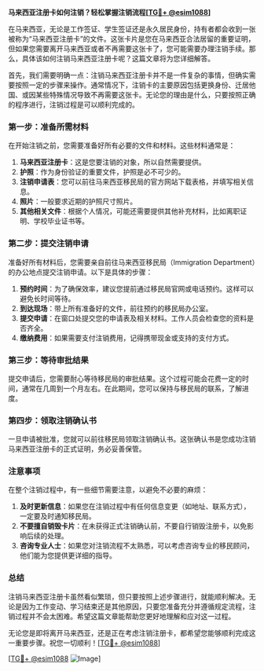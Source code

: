 **马来西亚注册卡如何注销？轻松掌握注销流程[[TG💪+ @esim1088](https://t.me/s/esim1088)]**

在马来西亚，无论是工作签证、学生签证还是永久居民身份，持有者都会收到一张被称为“马来西亚注册卡”的文件。这张卡片是您在马来西亚合法居留的重要证明，但如果您需要离开马来西亚或者不再需要这张卡了，您可能需要办理注销手续。那么，具体该如何注销马来西亚注册卡呢？这篇文章将为您详细解答。

首先，我们需要明确一点：注销马来西亚注册卡并不是一件复杂的事情，但确实需要按照一定的步骤来操作。通常情况下，注销卡的主要原因包括更换身份、迁居他国、或因某些特殊情况导致不再需要这张卡。无论您的理由是什么，只要按照正确的程序进行，注销过程是可以顺利完成的。

### 第一步：准备所需材料

在开始注销之前，您需要准备好所有必要的文件和材料。这些材料通常是：

1. **马来西亚注册卡**：这是您要注销的对象，所以自然需要提供。
2. **护照**：作为身份验证的重要文件，护照是必不可少的。
3. **注销申请表**：您可以前往马来西亚移民局的官方网站下载表格，并填写相关信息。
4. **照片**：一般要求近期的护照尺寸照片。
5. **其他相关文件**：根据个人情况，可能还需要提供其他补充材料，比如离职证明、学校毕业证书等。

### 第二步：提交注销申请

准备好所有材料后，您需要亲自前往马来西亚移民局（Immigration Department）的办公地点提交注销申请。以下是具体的步骤：

1. **预约时间**：为了确保效率，建议您提前通过移民局官网或电话预约。这样可以避免长时间等待。
2. **到达现场**：带上所有准备好的文件，前往预约的移民局办公室。
3. **提交申请**：在窗口处提交您的申请表及相关材料。工作人员会检查您的资料是否齐全。
4. **缴纳费用**：如果需要支付注销费用，记得携带现金或支持的支付方式。

### 第三步：等待审批结果

提交申请后，您需要耐心等待移民局的审批结果。这个过程可能会花费一定的时间，通常在几周到一个月左右。在此期间，您可以保持与移民局的联系，了解进度。

### 第四步：领取注销确认书

一旦申请被批准，您就可以前往移民局领取注销确认书。这张确认书是您成功注销马来西亚注册卡的正式证明，务必妥善保管。

### 注意事项

在整个注销过程中，有一些细节需要注意，以避免不必要的麻烦：

1. **及时更新信息**：如果您在注销过程中有任何信息变更（如地址、联系方式），一定要及时通知移民局。
2. **不要擅自销毁卡片**：在未获得正式注销确认前，不要自行销毁注册卡，以免影响后续的处理。
3. **咨询专业人士**：如果您对注销流程不太熟悉，可以考虑咨询专业的移民顾问，他们能为您提供更详细的指导。

### 总结

注销马来西亚注册卡虽然看似繁琐，但只要按照上述步骤进行，就能顺利解决。无论是因为工作变动、学习结束还是其他原因，只要您准备充分并遵循规定流程，注销过程并不会太困难。希望这篇文章能帮助您更好地理解和应对这一过程。

无论您是即将离开马来西亚，还是正在考虑注销注册卡，都希望您能够顺利完成这一重要步骤。祝您一切顺利！[[TG💪+ @esim1088](https://t.me/s/esim1088)]

[[TG💪+ @esim1088](https://t.me/s/esim1088) ![Image](https://i.postimg.cc/4NQfJmqS/Snipaste-2025-05-13-00-14-12.png)]